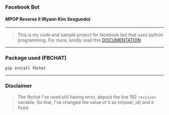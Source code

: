 ### Facebook Bot
#### MPOP Reverse II (Ryann Kim Sesgundo)

---
> This is my code and sample project for facebook bot that uses python programming. For more, kindly read this [DOCUMENTATION](https://fbchat.readthedocs.io/en/stable/examples.html#echobot)

---
### Package used (FBCHAT)
```Bash
pip install fbchat
```

---
### Disclaimer
> The fbchat I've used still having error, abpout the line 192 `revision` variable. So that, I've changed the value of it as int(user_id) and it fixed.